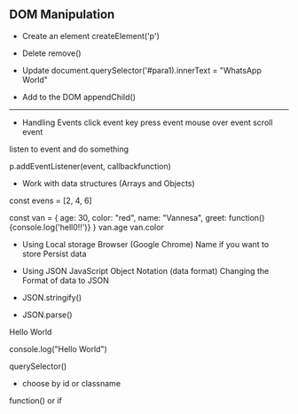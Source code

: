 ## DOM Manipulation

- Create an element
createElement('p')

- Delete
remove()

- Update
document.querySelector('#para1).innerText = "WhatsApp World"

- Add to the DOM
appendChild()

------------------------------

- Handling Events
click event
key press event
mouse over event
scroll event

listen to event and do something

p.addEventListener(event, callbackfunction)


- Work with data structures (Arrays and Objects)

const evens = [2, 4, 6]

const van = {
    age: 30, 
    color: "red", 
    name: "Vannesa", 
    greet: function(){console.log('hell0!!')}
}
van.age
van.color

- Using Local storage
Browser (Google Chrome)
Name if you want to store
Persist data

- Using JSON
JavaScript Object Notation (data format)
Changing the Format of data to JSON
- JSON.stringify()
- JSON.parse()



<p id="para1">Hello World</p>

console.log("Hello World")

querySelector()
- choose by id or classname

function() or if
